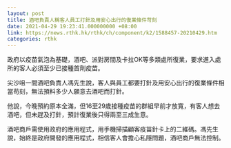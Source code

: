```yaml
---
layout: post
title: 酒吧負責人稱客人員工打針及用安心出行的復業條件苛刻
date: 2021-04-29 19:23:41.000000000 +08:00
link: https://news.rthk.hk/rthk/ch/component/k2/1588457-20210429.htm
categories: rthk
---
```


政府以疫苗氣泡為基礎，酒吧、派對房間及卡拉OK等多類處所復業，要求進入處所的客人必須至少已接種首劑疫苗。

尖沙咀一間酒吧負責人馮先生說，客人與員工都要打針及用安心出行的復業條件相當苟刻，無法預料多少人願意去酒吧而打針。

他說，今晚預約原本全滿，但16至29歲接種疫苗的群組早前才放寬，有客人想去酒吧，但未趕及打針，預計復業後只得兩至三成生意。

酒吧商戶需使用政府的應用程式，用手機掃描顧客疫苗針卡上的二維碼。馮先生說，始終是政府開發的應用程式，相信客人會擔心私隱問題，酒吧商戶無法控制。
